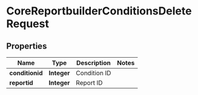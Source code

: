

# CoreReportbuilderConditionsDeleteRequest


## Properties

| Name | Type | Description | Notes |
|------------ | ------------- | ------------- | -------------|
|**conditionid** | **Integer** | Condition ID |  |
|**reportid** | **Integer** | Report ID |  |



